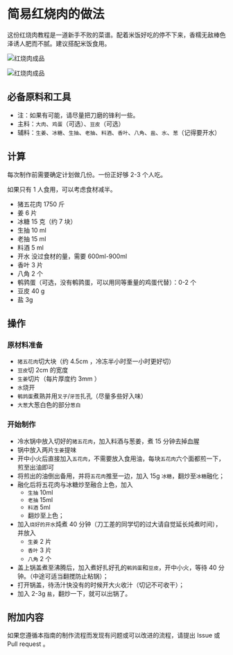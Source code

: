 # 简易红烧肉的做法

这份红烧肉教程是一道新手不败的菜谱。配着米饭好吃的停不下来，香糯无敌棒色泽诱人肥而不腻。建议搭配米饭食用。

![红烧肉成品](./000.jpg)

![红烧肉成品](./001.jpg)

## 必备原料和工具

- 注：如果有可能，请尽量把刀磨的锋利一些。
- 主料：`大肉`、`鸡蛋`（可选）、`豆皮`（可选）
- 辅料：`生姜`、`冰糖`、`生抽`、`老抽`、`料酒`、`香叶`、`八角`、`盐`、`水`、`葱`（记得要开水）

## 计算

每次制作前需要确定计划做几份。一份正好够 2-3 个人吃。

如果只有 1 人食用，可以考虑食材减半。

- 猪五花肉 1750 斤
- 姜 6 片
- 冰糖 15 克（约 7 块）
- 生抽 10 ml
- 老抽 15 ml 
- 料酒 5 ml
- 开水 没过食材的量，需要 600ml-900ml
- 香叶 3 片
- 八角 2 个
- 鹌鹑蛋（可选，没有鹌鹑蛋，可以用同等重量的鸡蛋代替）：0-2 个
- 豆皮 40 g
- 盐 3g

## 操作

### 原材料准备

- `猪五花肉`切大块（约 4.5cm ，冷冻半小时至一小时更好切）
- `豆皮`切 2cm 的宽度
- `生姜`切片（每片厚度约 3mm ）
- `水`烧开
- `鹌鹑蛋`煮熟并用`叉子`/`牙签`扎孔（尽量多些好入味）
- `大葱`大葱白色的部分`葱白`

### 开始制作

- 冷水锅中放入切好的`猪五花肉`，加入料酒与葱姜，煮 15 分钟去掉血腥
- 锅中放入两片`生姜`提味
- 开中小火后直接加入`五花肉`，不需要放入食用油，每块`五花肉`六个面都煎一下，煎至出油即可
- 将煎出的油倒出备用，并将`五花肉`推至一边，加入 15g `冰糖`，翻炒至`冰糖`融化；
- 融化后将五花肉与冰糖炒至融合上色，加入
  - `生抽` 10ml
  - `老抽` 15ml
  - `料酒` 5ml
  - 翻炒至上色；
- 加入`烧好的开水`炖煮 40 分钟（刀工差的同学切的过大请自觉延长炖煮时间），并放入
  - `生姜` 2 片
  - `香叶` 3 片
  - `八角` 2 个
- 盖上锅盖煮至沸腾后，加入煮好扎好孔的`鹌鹑蛋`和`豆皮`，开中小火，等待 40 分钟。（中途可适当翻搅防止粘锅）；
- 打开锅盖，待汤汁快没有的时候开大火收汁（切记不可收干）；
- 加入 2-3g `盐`，翻炒一下，就可以出锅了。

## 附加内容

如果您遵循本指南的制作流程而发现有问题或可以改进的流程，请提出 Issue 或 Pull request 。
